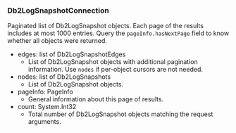 ### Db2LogSnapshotConnection
Paginated list of Db2LogSnapshot objects. Each page of the results includes at most 1000 entries. Query the `pageInfo.hasNextPage` field to know whether all objects were returned.

- edges: list of Db2LogSnapshotEdges
  - List of Db2LogSnapshot objects with additional pagination information. Use `nodes` if per-object cursors are not needed.
- nodes: list of Db2LogSnapshots
  - List of Db2LogSnapshot objects.
- pageInfo: PageInfo
  - General information about this page of results.
- count: System.Int32
  - Total number of Db2LogSnapshot objects matching the request arguments.

